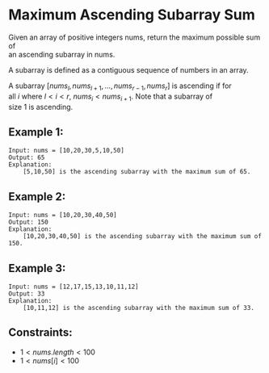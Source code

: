# Maximum Ascending Subarray Sum

Given an array of positive integers nums, return the maximum possible sum of  
an ascending subarray in nums.

A subarray is defined as a contiguous sequence of numbers in an array.

A subarray $[nums_l, nums_{l+1}, ..., nums_{r-1}, nums_r]$ is ascending if for  
all $i$ where $l \lt i < r$, $nums_i  < nums_{i+1}$. Note that a subarray of  
size 1 is ascending.

 

## Example 1:

    Input: nums = [10,20,30,5,10,50]
    Output: 65
    Explanation: 
        [5,10,50] is the ascending subarray with the maximum sum of 65.

## Example 2:

    Input: nums = [10,20,30,40,50]
    Output: 150
    Explanation: 
        [10,20,30,40,50] is the ascending subarray with the maximum sum of 150.

## Example 3:

    Input: nums = [12,17,15,13,10,11,12]
    Output: 33
    Explanation: 
        [10,11,12] is the ascending subarray with the maximum sum of 33.

 

## Constraints:

* $1 \lt nums.length \lt 100$
* $1 \lt nums[i] \lt 100$

